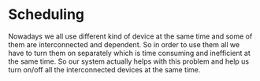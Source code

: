 # Scheduling

Nowadays we all use different kind of device at the same time and some of them are interconnected and dependent. So in order to use them all we have to turn them on separately which is time consuming and inefficient at the same time. So our system actually helps with this problem and help us turn on/off all the interconnected devices at the same time.
